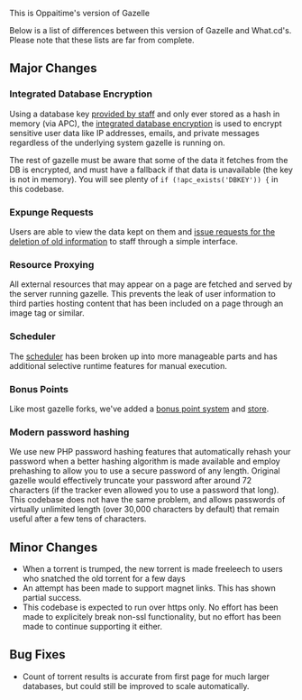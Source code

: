 This is Oppaitime's version of Gazelle

Below is a list of differences between this version of Gazelle and What.cd's. Please note that these lists are far from complete.

## Major Changes

### Integrated Database Encryption

Using a database key [provided by staff](sections/tools/misc/database_key.php) and only ever stored as a hash in memory (via APC), the [integrated database encryption](classes/dbcrypt.class.php) is used to encrypt sensitive user data like IP addresses, emails, and private messages regardless of the underlying system gazelle is running on.

The rest of gazelle must be aware that some of the data it fetches from the DB is encrypted, and must have a fallback if that data is unavailable (the key is not in memory). You will see plenty of `if (!apc_exists('DBKEY')) {` in this codebase.

### Expunge Requests

Users are able to view the data kept on them and [issue requests for the deletion of old information](sections/delete) to staff through a simple interface.

### Resource Proxying

All external resources that may appear on a page are fetched and served by the server running gazelle. This prevents the leak of user information to third parties hosting content that has been included on a page through an image tag or similar.

### Scheduler

The [scheduler](sections/schedule) has been broken up into more manageable parts and has additional selective runtime features for manual execution.

### Bonus Points

Like most gazelle forks, we've added a [bonus point system](sections/schedule/hourly/bonus_points.php) and [store](sections/store).

### Modern password hashing

We use new PHP password hashing features that automatically rehash your password when a better hashing algorithm is made available and employ prehashing to allow you to use a secure password of any length. Original gazelle would effectively truncate your password after around 72 characters (if the tracker even allowed you to use a password that long). This codebase does not have the same problem, and allows passwords of virtually unlimited length (over 30,000 characters by default) that remain useful after a few tens of characters.


## Minor Changes

* When a torrent is trumped, the new torrent is made freeleech to users who snatched the old torrent for a few days
* An attempt has been made to support magnet links. This has shown partial success.
* This codebase is expected to run over https only. No effort has been made to explicitely break non-ssl functionality, but no effort has been made to continue supporting it either.

## Bug Fixes

* Count of torrent results is accurate from first page for much larger databases, but could still be improved to scale automatically.
